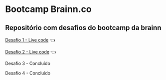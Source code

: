 # Bootcamp Brainn.co
## Repositório com desafios do bootcamp da brainn

[Desafio 1 - Live code](https://bootcamp-brainn.vercel.app/) :point_left:

[Desafio 2 - Live code](https://bootcamp-brainn-desafio2.vercel.app/) :point_left:

Desafio 3 - Concluído

Desafio 4 - Concluído
